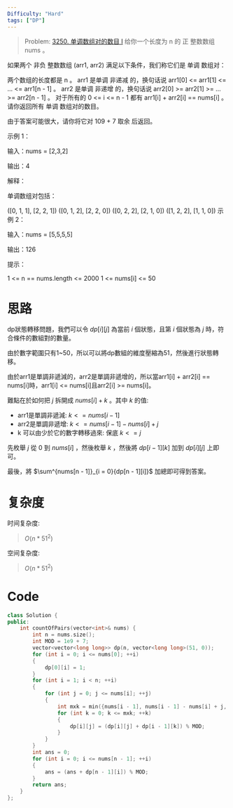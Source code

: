 ```yaml
---
Difficulty: "Hard"
tags: ["DP"]
---
```


> Problem: [3250. 单调数组对的数目 I](https://leetcode.cn/problems/find-the-count-of-monotonic-pairs-i/description/)
给你一个长度为 n 的 正 整数数组 nums 。

如果两个 非负 整数数组 (arr1, arr2) 满足以下条件，我们称它们是 单调 数组对：

两个数组的长度都是 n 。
arr1 是单调 非递减 的，换句话说 arr1[0] <= arr1[1] <= ... <= arr1[n - 1] 。
arr2 是单调 非递增 的，换句话说 arr2[0] >= arr2[1] >= ... >= arr2[n - 1] 。
对于所有的 0 <= i <= n - 1 都有 arr1[i] + arr2[i] == nums[i] 。
请你返回所有 单调 数组对的数目。

由于答案可能很大，请你将它对 109 + 7 取余 后返回。

 

示例 1：

输入：nums = [2,3,2]

输出：4

解释：

单调数组对包括：

([0, 1, 1], [2, 2, 1])
([0, 1, 2], [2, 2, 0])
([0, 2, 2], [2, 1, 0])
([1, 2, 2], [1, 1, 0])
示例 2：

输入：nums = [5,5,5,5]

输出：126

 

提示：

1 <= n == nums.length <= 2000
1 <= nums[i] <= 50
# 思路

dp狀態轉移問題，我們可以令 $dp[i][j]$ 為當前 $i$ 個狀態，且第 $i$ 個狀態為 $j$ 時，符合條件的數組對的數量。

由於數字範圍只有1~50，所以可以將dp數組的維度壓縮為51，然後進行狀態轉移。

由於arr1是單調非遞減的，arr2是單調非遞增的，所以當arr1[i] + arr2[i] == nums[i]時，arr1[i] <= nums[i]且arr2[i] >= nums[i]。

難點在於如何把 $j$ 拆開成 $nums[i] + k$ 。其中 $k$ 的值:

- arr1是單調非遞減: $k <= nums[i - 1]$
- arr2是單調非遞增: $k <= nums[i - 1] - nums[i] + j$
- k 可以由少於它的數字轉移過來: 保底 $k <= j$

先枚舉 $j$ 從 $0$ 到 $nums[i]$ ，然後枚舉 $k$ ，然後將 $dp[i - 1][k]$ 加到 $dp[i][j]$ 上即可。

最後，將 $\sum^{nums[n - 1]}_{i = 0}{dp[n - 1][i]}$ 加總即可得到答案。


# 复杂度

时间复杂度:
> $O(n * 51^2)$

空间复杂度:
> $O(n * 51^2)$

# Code
```C++
class Solution {
public:
    int countOfPairs(vector<int>& nums) {
        int n = nums.size();
        int MOD = 1e9 + 7;
        vector<vector<long long>> dp(n, vector<long long>(51, 0));
        for (int i = 0; i <= nums[0]; ++i)
        {
            dp[0][i] = 1;
        }
        for (int i = 1; i < n; ++i)
        {
            for (int j = 0; j <= nums[i]; ++j)
            {
                int mxk = min({nums[i - 1], nums[i - 1] - nums[i] + j, j});
                for (int k = 0; k <= mxk; ++k)
                {
                    dp[i][j] = (dp[i][j] + dp[i - 1][k]) % MOD;
                }
            }
        }
        int ans = 0;
        for (int i = 0; i <= nums[n - 1]; ++i)
        {
            ans = (ans + dp[n - 1][i]) % MOD;
        }
        return ans;
    }
};
```
  
